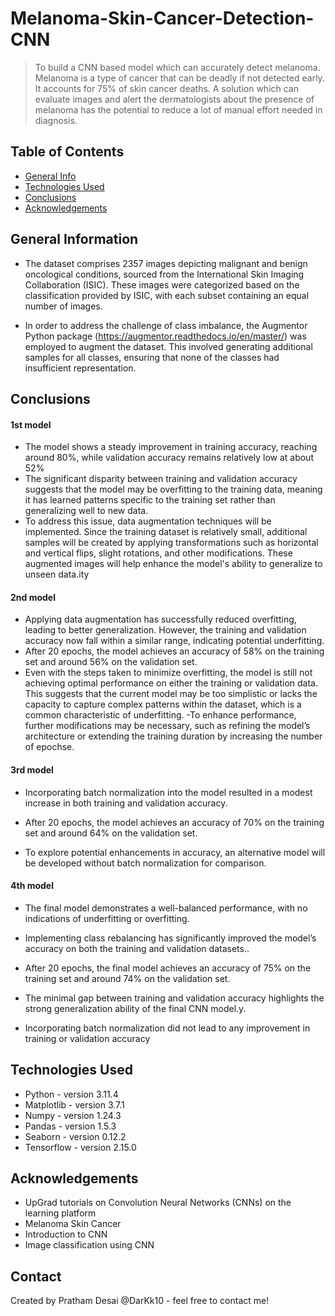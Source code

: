 # Melanoma-Skin-Cancer-Detection-CNN
> To build a CNN based model which can accurately detect melanoma. Melanoma is a type of cancer that can be deadly if not detected early. It accounts for 75% of skin cancer deaths. A solution which can evaluate images and alert the dermatologists about the presence of melanoma has the potential to reduce a lot of manual effort needed in diagnosis.


## Table of Contents
* [General Info](#general-information)
* [Technologies Used](#technologies-used)
* [Conclusions](#conclusions)
* [Acknowledgements](#acknowledgements)

<!-- You can include any other section that is pertinent to your problem -->

## General Information
- The dataset comprises 2357 images depicting malignant and benign oncological conditions, sourced from the International Skin Imaging Collaboration (ISIC). These images were categorized based on the classification provided by ISIC, with each subset containing an equal number of images.

- In order to address the challenge of class imbalance, the Augmentor Python package (https://augmentor.readthedocs.io/en/master/) was employed to augment the dataset. This involved generating additional samples for all classes, ensuring that none of the classes had insufficient representation.


<!-- You don't have to answer all the questions - just the ones relevant to your project. -->

## Conclusions
 #### 1st model
- The model shows a steady improvement in training accuracy, reaching around 80%, while validation accuracy remains relatively low at about 52%
- The significant disparity between training and validation accuracy suggests that the model may be overfitting to the training data, meaning it has learned patterns specific to the training set rather than generalizing well to new data.
- To address this issue, data augmentation techniques will be implemented. Since the training dataset is relatively small, additional samples will be created by applying transformations such as horizontal and vertical flips, slight rotations, and other modifications. These augmented images will help enhance the model's ability to generalize to unseen data.ity

 #### 2nd model
- Applying data augmentation has successfully reduced overfitting, leading to better generalization. However, the training and validation accuracy now fall within a similar range, indicating potential underfitting.
- After 20 epochs, the model achieves an accuracy of 58% on the training set and around 56% on the validation set.
- Even with the steps taken to minimize overfitting, the model is still not achieving optimal performance on either the training or validation data. This suggests that the current model may be too simplistic or lacks the capacity to capture complex patterns within the dataset, which is a common characteristic of underfitting.
-To enhance performance, further modifications may be necessary, such as refining the model’s architecture or extending the training duration by increasing the number of epochse.
 
 #### 3rd model
- Incorporating batch normalization into the model resulted in a modest increase in both training and validation accuracy.

- After 20 epochs, the model achieves an accuracy of 70% on the training set and around 64% on the validation set.

- To explore potential enhancements in accuracy, an alternative model will be developed without batch normalization for comparison.

#### 4th model
- The final model demonstrates a well-balanced performance, with no indications of underfitting or overfitting.

- Implementing class rebalancing has significantly improved the model’s accuracy on both the training and validation datasets..

- After 20 epochs, the final model achieves an accuracy of 75% on the training set and around 74% on the validation set.

- The minimal gap between training and validation accuracy highlights the strong generalization ability of the final CNN model.y.

- Incorporating batch normalization did not lead to any improvement in training or validation accuracy

<!-- You don't have to answer all the questions - just the ones relevant to your project. -->


## Technologies Used
- Python - version 3.11.4
- Matplotlib - version 3.7.1
- Numpy - version 1.24.3
- Pandas - version 1.5.3
- Seaborn - version 0.12.2
- Tensorflow - version 2.15.0

<!-- As the libraries versions keep on changing, it is recommended to mention the version of library used in this project -->

## Acknowledgements
- UpGrad tutorials on Convolution Neural Networks (CNNs) on the learning platform
- Melanoma Skin Cancer
- Introduction to CNN
- Image classification using CNN




## Contact
Created by Pratham Desai @DarKk10 - feel free to contact me!


<!-- Optional -->
<!-- ## License -->
<!-- This project is open source and available under the [... License](). -->

<!-- You don't have to include all sections - just the one's relevant to your project -->
